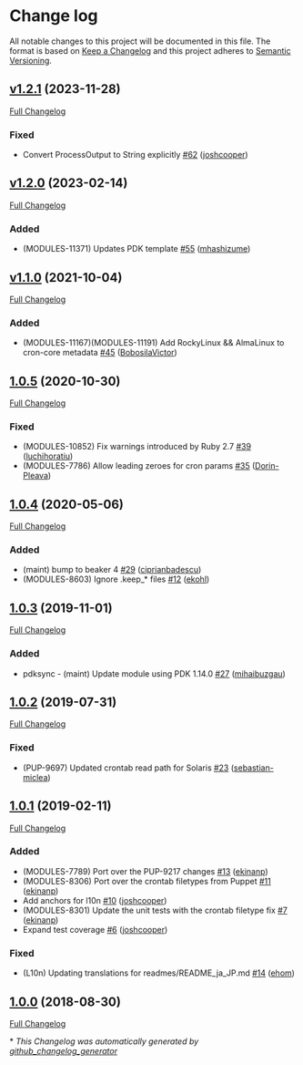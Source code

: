 # Change log

All notable changes to this project will be documented in this file. The format is based on [Keep a Changelog](http://keepachangelog.com/en/1.0.0/) and this project adheres to [Semantic Versioning](http://semver.org).

## [v1.2.1](https://github.com/puppetlabs/puppetlabs-cron_core/tree/v1.2.1) (2023-11-28)

[Full Changelog](https://github.com/puppetlabs/puppetlabs-cron_core/compare/v1.2.0...v1.2.1)

### Fixed

- Convert ProcessOutput to String explicitly [\#62](https://github.com/puppetlabs/puppetlabs-cron_core/pull/62) ([joshcooper](https://github.com/joshcooper))

## [v1.2.0](https://github.com/puppetlabs/puppetlabs-cron_core/tree/v1.2.0) (2023-02-14)

[Full Changelog](https://github.com/puppetlabs/puppetlabs-cron_core/compare/v1.1.0...v1.2.0)

### Added

- \(MODULES-11371\) Updates PDK template [\#55](https://github.com/puppetlabs/puppetlabs-cron_core/pull/55) ([mhashizume](https://github.com/mhashizume))

## [v1.1.0](https://github.com/puppetlabs/puppetlabs-cron_core/tree/v1.1.0) (2021-10-04)

[Full Changelog](https://github.com/puppetlabs/puppetlabs-cron_core/compare/1.0.5...v1.1.0)

### Added

- \(MODULES-11167\)\(MODULES-11191\)  Add RockyLinux && AlmaLinux to cron-core metadata [\#45](https://github.com/puppetlabs/puppetlabs-cron_core/pull/45) ([BobosilaVictor](https://github.com/BobosilaVictor))

## [1.0.5](https://github.com/puppetlabs/puppetlabs-cron_core/tree/1.0.5) (2020-10-30)

[Full Changelog](https://github.com/puppetlabs/puppetlabs-cron_core/compare/1.0.4...1.0.5)

### Fixed

- \(MODULES-10852\) Fix warnings introduced by Ruby 2.7 [\#39](https://github.com/puppetlabs/puppetlabs-cron_core/pull/39) ([luchihoratiu](https://github.com/luchihoratiu))
- \(MODULES-7786\) Allow leading zeroes for cron params [\#35](https://github.com/puppetlabs/puppetlabs-cron_core/pull/35) ([Dorin-Pleava](https://github.com/Dorin-Pleava))

## [1.0.4](https://github.com/puppetlabs/puppetlabs-cron_core/tree/1.0.4) (2020-05-06)

[Full Changelog](https://github.com/puppetlabs/puppetlabs-cron_core/compare/1.0.3...1.0.4)

### Added

- \(maint\) bump to beaker 4 [\#29](https://github.com/puppetlabs/puppetlabs-cron_core/pull/29) ([ciprianbadescu](https://github.com/ciprianbadescu))
- \(MODULES-8603\) Ignore .keep\_\* files [\#12](https://github.com/puppetlabs/puppetlabs-cron_core/pull/12) ([ekohl](https://github.com/ekohl))

## [1.0.3](https://github.com/puppetlabs/puppetlabs-cron_core/tree/1.0.3) (2019-11-01)

[Full Changelog](https://github.com/puppetlabs/puppetlabs-cron_core/compare/1.0.2...1.0.3)

### Added

- pdksync - \(maint\) Update module using PDK 1.14.0 [\#27](https://github.com/puppetlabs/puppetlabs-cron_core/pull/27) ([mihaibuzgau](https://github.com/mihaibuzgau))

## [1.0.2](https://github.com/puppetlabs/puppetlabs-cron_core/tree/1.0.2) (2019-07-31)

[Full Changelog](https://github.com/puppetlabs/puppetlabs-cron_core/compare/1.0.1...1.0.2)

### Fixed

- \(PUP-9697\) Updated crontab read path for Solaris [\#23](https://github.com/puppetlabs/puppetlabs-cron_core/pull/23) ([sebastian-miclea](https://github.com/sebastian-miclea))

## [1.0.1](https://github.com/puppetlabs/puppetlabs-cron_core/tree/1.0.1) (2019-02-11)

[Full Changelog](https://github.com/puppetlabs/puppetlabs-cron_core/compare/1.0.0...1.0.1)

### Added

- \(MODULES-7789\) Port over the PUP-9217 changes [\#13](https://github.com/puppetlabs/puppetlabs-cron_core/pull/13) ([ekinanp](https://github.com/ekinanp))
- \(MODULES-8306\) Port over the crontab filetypes from Puppet [\#11](https://github.com/puppetlabs/puppetlabs-cron_core/pull/11) ([ekinanp](https://github.com/ekinanp))
- Add anchors for l10n [\#10](https://github.com/puppetlabs/puppetlabs-cron_core/pull/10) ([joshcooper](https://github.com/joshcooper))
- \(MODULES-8301\) Update the unit tests with the crontab filetype fix [\#7](https://github.com/puppetlabs/puppetlabs-cron_core/pull/7) ([ekinanp](https://github.com/ekinanp))
- Expand test coverage [\#6](https://github.com/puppetlabs/puppetlabs-cron_core/pull/6) ([joshcooper](https://github.com/joshcooper))

### Fixed

- \(L10n\) Updating translations for readmes/README\_ja\_JP.md [\#14](https://github.com/puppetlabs/puppetlabs-cron_core/pull/14) ([ehom](https://github.com/ehom))

## [1.0.0](https://github.com/puppetlabs/puppetlabs-cron_core/tree/1.0.0) (2018-08-30)

[Full Changelog](https://github.com/puppetlabs/puppetlabs-cron_core/compare/2142feac49c20972e39ed0e11a017fbbf15cc51f...1.0.0)



\* *This Changelog was automatically generated by [github_changelog_generator](https://github.com/github-changelog-generator/github-changelog-generator)*
